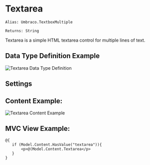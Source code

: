 # Textarea

`Alias: Umbraco.TextboxMultiple`

`Returns: String`

Textarea is a simple HTML textarea control for multiple lines of text.

## Data Type Definition Example

![Textarea Data Type Definition](images/textbox/7/textarea-setup.png)


## Settings

## Content Example:

![Textarea Content Example](images/textbox/7/textarea-content.png)


## MVC View Example:

	@{
	   if (Model.Content.HasValue("textarea")){
	       <p>@(Model.Content.Textarea</p>
	   }
	}

